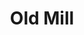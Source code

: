 ---
title: Old Mill
picture: oldMill.jpg
viewer_title: Old Mill
thumbnail: oldMill_t.jpg
alt: Old Mill
medium: Pen & Ink
width: 7.5"
height: 9.5"
---